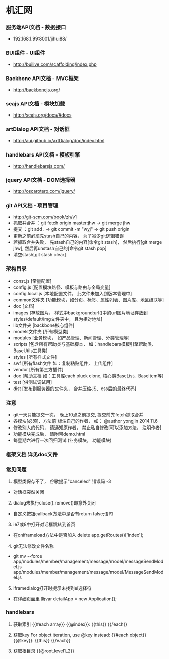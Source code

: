 机汇网
====

### 服务端API文档 - 数据接口
- 192.168.1.99:8001/jihui88/

### BUI组件 - UI组件
- http://builive.com/scaffolding/index.php

### Backbone API文档 - MVC框架
- http://backbonejs.org/

### seajs API文档 - 模块加载
- http://seajs.org/docs/#docs

### artDialog API文档 - 对话框
- http://aui.github.io/artDialog/doc/index.html

### handlebars API文档 - 模板引擎
- http://handlebarsjs.com/

### jquery API文档 - DOM选择器
- http://oscarotero.com/jquery/

### git API文档 - 项目管理
- http://git-scm.com/book/zh/v1
- 抓取并合并 ：git fetch origin master:jhw -> git merge jhw
- 提交 ：git add . -> git commit -m "wyj" -> git push origin
- 更新之前必须先stash自己的内容， 为了减少git逻辑错误
- 若抓取合并失败， 先stash自己的内容[命令git stash]， 然后执行[git merge jhw], 然后再unstash自己的[命令git stash pop]
- 清空stash[git stash clear]

### 架构目录
- const.js [常量配置]
- config.js [配置模块路径、模板与路由与全局变量]
- config.local.js [本地配置文件， 此文件未加入到版本管理中]
- common文件夹 [功能模块，如分页、标签、属性列表、图片库、地区级联等]
- doc [文档]
- images [存放图片， 样式中background:url()中的url图片地址存放到styles/default/img文件夹中， 且为相对地址]
- lib文件夹 [backbone核心组件]
- models文件夹 [所有模型类]
- modules [业务模块， 如产品管理、新闻管理、分类管理等]
- scripts [包含所有帮助类与基础脚本， 如：handlebars模板引擎帮助类、BaseUtils工具类]
- styles [所有样式文件]
- swf [所有flash文件 如：复制粘贴组件， 上传组件]
- vendor [所有第三方插件]
- doc [帮助文档 如：工具库each pluck clone, 核心类BaseList、BaseItem等]
- test [供测试调试用]
- dist [发布到服务器的文件夹， 合并压缩JS、css后的最终代码]

### 注意
- git一天只能提交一次， 晚上10点之前提交, 提交前先fetch抓取合并
- 各模块[必须]、方法前 标注自己的作者， 如： @author yongjin 2014.11.6
- 修改别人的代码， 请通知原作者， 禁止私自修改[可以添加方法， 注明作者]
- 功能模块完成后， 请附带demo.html
- 每星期六进行一次回归测试 (业务模块， 功能模块)

### 框架文档 详见doc文件
 
### 常见问题
1) 模型类保存不了， 谷歌提示"canceled" 错误码 -3  
 - 对话框突然关闭
2) dialog未执行close().remove()却意外关闭
 - 自定义按钮callback方法中是否有return false;语句
3) ie7或8中打开对话框跳转到首页
 - 在oniframeload方法中是否加入 delete app.getRoutes()['index'];
4) git无法修改文件名称
 - git mv --force app/modules/member/management/message/model/messageSendModel.js  app/modules/member/management/message/model/MessageSendModel.js 
5) iframedialog打开时提示未找到el选择符
 - 在详细页面里 新var detailApp = new Application();
 
### handlebars
1) 获取索引
{{#each array}}
    {{@index}}: {{this}}
{{/each}}

2) 获取key
For object iteration, use @key instead:
{{#each object}}
    {{@key}}: {{this}}
{{/each}} 
3) 获取根目录
{{@root.level1_2}}
